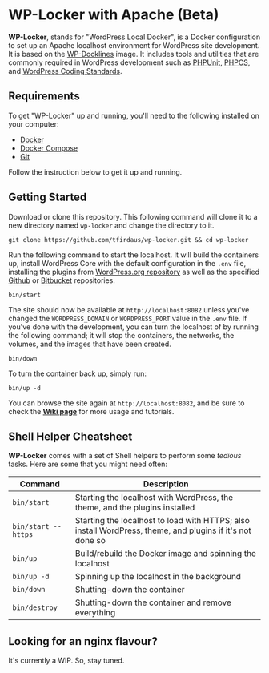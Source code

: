 # WP-Locker with Apache (Beta)

**WP-Locker**, stands for "WordPress Local Docker", is a Docker configuration to set up an Apache localhost environment for WordPress site development. It is based on the [WP-Docklines](https://github.com/tfirdaus/wp-docklines) image. It includes tools and utilities that are commonly required in WordPress development such as [PHPUnit](https://phpunit.de/), [PHPCS](https://github.com/squizlabs/PHP_CodeSniffer), and [WordPress Coding Standards](https://github.com/WordPress-Coding-Standards/WordPress-Coding-Standards).

## Requirements

To get "WP-Locker" up and running, you'll need to the following installed on your computer:

- [Docker](https://www.docker.com/)
- [Docker Compose](https://docs.docker.com/compose/)
- [Git](https://git-scm.com/)

Follow the instruction below to get it up and running.

## Getting Started

Download or clone this repository. This following command will clone it to a new directory named `wp-locker` and change the directory to it.

```
git clone https://github.com/tfirdaus/wp-locker.git && cd wp-locker
```

Run the following command to start the localhost. It will build the containers up, install WordPress Core with the default configuration in the `.env` file, installing the plugins from [WordPress.org repository](https://wordpress.org/plugins/) as well as the specified [Github](https://github.com/) or [Bitbucket](https://bitbucket.org/) repositories.

```
bin/start
```

The site should now be available at `http://localhost:8082` unless you've changed the `WORDPRESS_DOMAIN` or `WORDPRESS_PORT` value in the `.env` file. If you've done with the development, you can turn the localhost of by running the following command; it will stop the containers, the networks, the volumes, and the images that have been created.

```
bin/down
```

To turn the container back up, simply run:

```
bin/up -d
```

You can browse the site again at `http://localhost:8082`, and be sure to check the **[Wiki page](https://github.com/tfirdaus/wp-locker/wiki)** for more usage and tutorials.

## Shell Helper Cheatsheet

**WP-Locker** comes with a set of Shell helpers to perform some _tedious_ tasks. Here are some that you might need often:

| Command | Description |
| --- | --- |
| `bin/start` | Starting the localhost with WordPress, the theme, and the plugins installed |
| `bin/start --https` | Starting the localhost to load with HTTPS; also install WordPress, theme, and plugins if it's not done so |
| `bin/up` | Build/rebuild the Docker image and spinning the localhost |
| `bin/up -d` | Spinning up the localhost in the background |
| `bin/down` | Shutting-down the container |
| `bin/destroy` | Shutting-down the container and remove everything |

## Looking for an nginx flavour?

It's currently a WIP. So, stay tuned.
